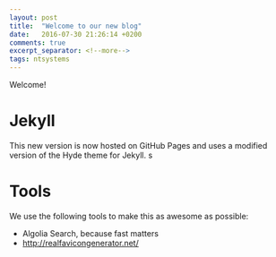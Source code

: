 ```yaml
---
layout: post
title:  "Welcome to our new blog"
date:   2016-07-30 21:26:14 +0200
comments: true
excerpt_separator: <!--more-->
tags: ntsystems
---
```


Welcome!
<!--more-->

# Jekyll
This new version is now hosted on GitHub Pages and uses a modified version of the Hyde theme for Jekyll. s

# Tools
We use the following tools to make this as awesome as possible:
* Algolia Search, because fast matters 
* http://realfavicongenerator.net/